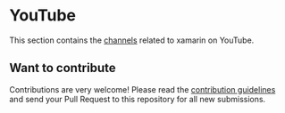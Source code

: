 # YouTube

This section contains the [channels](channels.md) related to xamarin on YouTube.

## Want to contribute

Contributions are very welcome! Please read the [contribution guidelines](contributing-guidelines.md) and send your Pull Request to this repository for all new submissions.